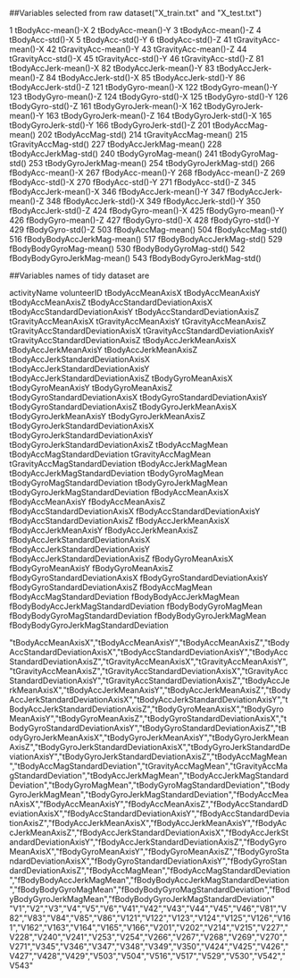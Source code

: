 
##Variables selected from raw dataset("X_train.txt" and "X_test.txt")

1 tBodyAcc-mean()-X
2 tBodyAcc-mean()-Y
3 tBodyAcc-mean()-Z
4 tBodyAcc-std()-X
5 tBodyAcc-std()-Y
6 tBodyAcc-std()-Z
41 tGravityAcc-mean()-X
42 tGravityAcc-mean()-Y
43 tGravityAcc-mean()-Z
44 tGravityAcc-std()-X
45 tGravityAcc-std()-Y
46 tGravityAcc-std()-Z
81 tBodyAccJerk-mean()-X
82 tBodyAccJerk-mean()-Y
83 tBodyAccJerk-mean()-Z
84 tBodyAccJerk-std()-X
85 tBodyAccJerk-std()-Y
86 tBodyAccJerk-std()-Z
121 tBodyGyro-mean()-X
122 tBodyGyro-mean()-Y
123 tBodyGyro-mean()-Z
124 tBodyGyro-std()-X
125 tBodyGyro-std()-Y
126 tBodyGyro-std()-Z
161 tBodyGyroJerk-mean()-X
162 tBodyGyroJerk-mean()-Y
163 tBodyGyroJerk-mean()-Z
164 tBodyGyroJerk-std()-X
165 tBodyGyroJerk-std()-Y
166 tBodyGyroJerk-std()-Z
201 tBodyAccMag-mean()
202 tBodyAccMag-std()
214 tGravityAccMag-mean()
215 tGravityAccMag-std()
227 tBodyAccJerkMag-mean()
228 tBodyAccJerkMag-std()
240 tBodyGyroMag-mean()
241 tBodyGyroMag-std()
253 tBodyGyroJerkMag-mean()
254 tBodyGyroJerkMag-std()
266 fBodyAcc-mean()-X
267 fBodyAcc-mean()-Y
268 fBodyAcc-mean()-Z
269 fBodyAcc-std()-X
270 fBodyAcc-std()-Y
271 fBodyAcc-std()-Z
345 fBodyAccJerk-mean()-X
346 fBodyAccJerk-mean()-Y
347 fBodyAccJerk-mean()-Z
348 fBodyAccJerk-std()-X
349 fBodyAccJerk-std()-Y
350 fBodyAccJerk-std()-Z
424 fBodyGyro-mean()-X
425 fBodyGyro-mean()-Y
426 fBodyGyro-mean()-Z
427 fBodyGyro-std()-X
428 fBodyGyro-std()-Y
429 fBodyGyro-std()-Z
503 fBodyAccMag-mean()
504 fBodyAccMag-std()
516 fBodyBodyAccJerkMag-mean()
517 fBodyBodyAccJerkMag-std()
529 fBodyBodyGyroMag-mean()
530 fBodyBodyGyroMag-std()
542 fBodyBodyGyroJerkMag-mean()
543 fBodyBodyGyroJerkMag-std()

##Variables names of tidy dataset are

 activityName
 volunteerID
 tBodyAccMeanAxisX
 tBodyAccMeanAxisY
 tBodyAccMeanAxisZ
 tBodyAccStandardDeviationAxisX
 tBodyAccStandardDeviationAxisY
 tBodyAccStandardDeviationAxisZ
 tGravityAccMeanAxisX
 tGravityAccMeanAxisY
 tGravityAccMeanAxisZ
 tGravityAccStandardDeviationAxisX
 tGravityAccStandardDeviationAxisY
 tGravityAccStandardDeviationAxisZ
 tBodyAccJerkMeanAxisX
 tBodyAccJerkMeanAxisY
 tBodyAccJerkMeanAxisZ
 tBodyAccJerkStandardDeviationAxisX
 tBodyAccJerkStandardDeviationAxisY
 tBodyAccJerkStandardDeviationAxisZ
 tBodyGyroMeanAxisX
 tBodyGyroMeanAxisY
 tBodyGyroMeanAxisZ
 tBodyGyroStandardDeviationAxisX
 tBodyGyroStandardDeviationAxisY
 tBodyGyroStandardDeviationAxisZ
 tBodyGyroJerkMeanAxisX
 tBodyGyroJerkMeanAxisY
 tBodyGyroJerkMeanAxisZ
 tBodyGyroJerkStandardDeviationAxisX
 tBodyGyroJerkStandardDeviationAxisY
 tBodyGyroJerkStandardDeviationAxisZ
 tBodyAccMagMean
 tBodyAccMagStandardDeviation
 tGravityAccMagMean
 tGravityAccMagStandardDeviation
 tBodyAccJerkMagMean
 tBodyAccJerkMagStandardDeviation
 tBodyGyroMagMean
 tBodyGyroMagStandardDeviation
 tBodyGyroJerkMagMean
 tBodyGyroJerkMagStandardDeviation
 fBodyAccMeanAxisX
 fBodyAccMeanAxisY
 fBodyAccMeanAxisZ
 fBodyAccStandardDeviationAxisX
 fBodyAccStandardDeviationAxisY
 fBodyAccStandardDeviationAxisZ
 fBodyAccJerkMeanAxisX
 fBodyAccJerkMeanAxisY
 fBodyAccJerkMeanAxisZ
 fBodyAccJerkStandardDeviationAxisX
 fBodyAccJerkStandardDeviationAxisY
 fBodyAccJerkStandardDeviationAxisZ
 fBodyGyroMeanAxisX
 fBodyGyroMeanAxisY
 fBodyGyroMeanAxisZ
 fBodyGyroStandardDeviationAxisX
 fBodyGyroStandardDeviationAxisY
 fBodyGyroStandardDeviationAxisZ
 fBodyAccMagMean
 fBodyAccMagStandardDeviation
 fBodyBodyAccJerkMagMean
 fBodyBodyAccJerkMagStandardDeviation
 fBodyBodyGyroMagMean
 fBodyBodyGyroMagStandardDeviation
 fBodyBodyGyroJerkMagMean
 fBodyBodyGyroJerkMagStandardDeviation


"tBodyAccMeanAxisX","tBodyAccMeanAxisY","tBodyAccMeanAxisZ","tBodyAccStandardDeviationAxisX","tBodyAccStandardDeviationAxisY","tBodyAccStandardDeviationAxisZ","tGravityAccMeanAxisX","tGravityAccMeanAxisY","tGravityAccMeanAxisZ","tGravityAccStandardDeviationAxisX","tGravityAccStandardDeviationAxisY","tGravityAccStandardDeviationAxisZ","tBodyAccJerkMeanAxisX","tBodyAccJerkMeanAxisY","tBodyAccJerkMeanAxisZ","tBodyAccJerkStandardDeviationAxisX","tBodyAccJerkStandardDeviationAxisY","tBodyAccJerkStandardDeviationAxisZ","tBodyGyroMeanAxisX","tBodyGyroMeanAxisY","tBodyGyroMeanAxisZ","tBodyGyroStandardDeviationAxisX","tBodyGyroStandardDeviationAxisY","tBodyGyroStandardDeviationAxisZ","tBodyGyroJerkMeanAxisX","tBodyGyroJerkMeanAxisY","tBodyGyroJerkMeanAxisZ","tBodyGyroJerkStandardDeviationAxisX","tBodyGyroJerkStandardDeviationAxisY","tBodyGyroJerkStandardDeviationAxisZ","tBodyAccMagMean","tBodyAccMagStandardDeviation","tGravityAccMagMean","tGravityAccMagStandardDeviation","tBodyAccJerkMagMean","tBodyAccJerkMagStandardDeviation","tBodyGyroMagMean","tBodyGyroMagStandardDeviation","tBodyGyroJerkMagMean","tBodyGyroJerkMagStandardDeviation","fBodyAccMeanAxisX","fBodyAccMeanAxisY","fBodyAccMeanAxisZ","fBodyAccStandardDeviationAxisX","fBodyAccStandardDeviationAxisY","fBodyAccStandardDeviationAxisZ","fBodyAccJerkMeanAxisX","fBodyAccJerkMeanAxisY","fBodyAccJerkMeanAxisZ","fBodyAccJerkStandardDeviationAxisX","fBodyAccJerkStandardDeviationAxisY","fBodyAccJerkStandardDeviationAxisZ","fBodyGyroMeanAxisX","fBodyGyroMeanAxisY","fBodyGyroMeanAxisZ","fBodyGyroStandardDeviationAxisX","fBodyGyroStandardDeviationAxisY","fBodyGyroStandardDeviationAxisZ","fBodyAccMagMean","fBodyAccMagStandardDeviation","fBodyBodyAccJerkMagMean","fBodyBodyAccJerkMagStandardDeviation","fBodyBodyGyroMagMean","fBodyBodyGyroMagStandardDeviation","fBodyBodyGyroJerkMagMean","fBodyBodyGyroJerkMagStandardDeviation"
"V1","V2","V3","V4","V5","V6","V41","V42","V43","V44","V45","V46","V81","V82","V83","V84","V85","V86","V121","V122","V123","V124","V125","V126","V161","V162","V163","V164","V165","V166","V201","V202","V214","V215","V227","V228","V240","V241","V253","V254","V266","V267","V268","V269","V270","V271","V345","V346","V347","V348","V349","V350","V424","V425","V426","V427","V428","V429","V503","V504","V516","V517","V529","V530","V542","V543"

